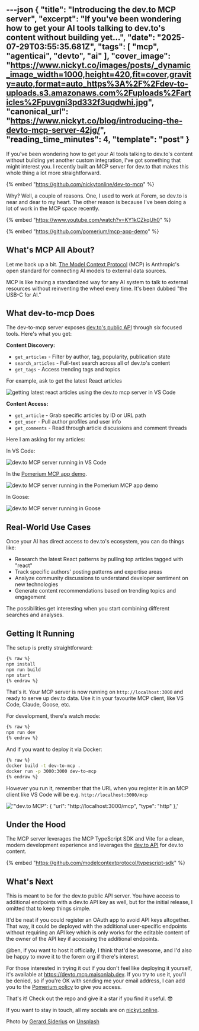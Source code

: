 ---json
{
  "title": "Introducing the dev.to MCP server",
  "excerpt": "If you've been wondering how to get your AI tools talking to dev.to's content without building yet...",
  "date": "2025-07-29T03:55:35.681Z",
  "tags": [
    "mcp",
    "agenticai",
    "devto",
    "ai"
  ],
  "cover_image": "https://www.nickyt.co/images/posts/_dynamic_image_width=1000,height=420,fit=cover,gravity=auto,format=auto_https%3A%2F%2Fdev-to-uploads.s3.amazonaws.com%2Fuploads%2Farticles%2Fpuvgni3pd332f3uqdwhi.jpg",
  "canonical_url": "https://www.nickyt.co/blog/introducing-the-devto-mcp-server-42jg/",
  "reading_time_minutes": 4,
  "template": "post"
}
---

If you've been wondering how to get your AI tools talking to dev.to's content without building yet another custom integration, I've got something that might interest you. I recently built an MCP server for dev.to that makes this whole thing a lot more straightforward.

{% embed "https://github.com/nickytonline/dev-to-mcp" %}

Why? Well, a couple of reasons. One, I used to work at Forem, so dev.to is near and dear to my heart. The other reason is because I've been doing a lot of work in the MCP space recently.

{% embed "https://www.youtube.com/watch?v=KY1kCZkqUh0" %}

{% embed "https://github.com/pomerium/mcp-app-demo" %}

## What's MCP All About?

Let me back up a bit. [The Model Context Protocol](https://modelcontextprotocol.io/docs/getting-started/intro) (MCP) is Anthropic's open standard for connecting AI models to external data sources.

MCP is like having a standardized way for any AI system to talk to external resources without reinventing the wheel every time. It's been dubbed "the USB-C for AI."

## What dev-to-mcp Does

The dev-to-mcp server exposes [dev.to's public API](https://developers.forem.com/api) through six focused tools. Here's what you get:

**Content Discovery:**

- `get_articles` - Filter by author, tag, popularity, publication state
- `search_articles` - Full-text search across all of dev.to's content  
- `get_tags` - Access trending tags and topics

For example, ask to get the latest React articles

![getting latest react articles using the dev.to mcp server in VS Code](https://www.nickyt.co/images/posts/_uploads_articles_pn4jrhuh22hzoev8iz4q.gif)

**Content Access:**

- `get_article` - Grab specific articles by ID or URL path
- `get_user` - Pull author profiles and user info
- `get_comments` - Read through article discussions and comment threads

Here I am asking for my articles:

In VS Code:

![dev.to MCP server running in VS Code](https://www.nickyt.co/images/posts/_uploads_articles_lzgklq2yswknlrh3lv9y.gif)

In the [Pomerium MCP app demo](https://github.com/pomerium/mcp-app-demo).

![dev.to MCP server running in the Pomerium MCP app demo](https://www.nickyt.co/images/posts/_uploads_articles_ws6g3hy499m5glc9zxgz.png)

In Goose:

![dev.to MCP server running in Goose](https://www.nickyt.co/images/posts/_uploads_articles_ulwvcfxq2rvtxw9ymvjb.gif)

## Real-World Use Cases

Once your AI has direct access to dev.to's ecosystem, you can do things like:

- Research the latest React patterns by pulling top articles tagged with "react"
- Track specific authors' posting patterns and expertise areas
- Analyze community discussions to understand developer sentiment on new technologies
- Generate content recommendations based on trending topics and engagement

The possibilities get interesting when you start combining different searches and analyses.

## Getting It Running

The setup is pretty straightforward:

```bash
{% raw %}
npm install
npm run build  
npm start
{% endraw %}
```

That's it. Your MCP server is now running on `http://localhost:3000` and ready to serve up dev.to data. Use it in your favourite MCP client, like VS Code, Claude, Goose, etc.

For development, there's watch mode:
```bash
{% raw %}
npm run dev
{% endraw %}
```

And if you want to deploy it via Docker:

```bash
{% raw %}
docker build -t dev-to-mcp .
docker run -p 3000:3000 dev-to-mcp
{% endraw %}
```

However you run it, remember that the URL when you register it in an MCP client like VS Code will be e.g. `http://localhost:3000/mcp`


!['"dev.to MCP": {
	"url": "http://localhost:3000/mcp",
	"type": "http"
},'](https://dev-to-uploads.s3.amazonaws.com/uploads/articles/rnybtg68ehrogk7q01oq.png)



## Under the Hood

The MCP server leverages the MCP TypeScript SDK and Vite for a clean, modern development experience and leverages the [dev.to API](https://developers.forem.com/api) for dev.to content.

{% embed "https://github.com/modelcontextprotocol/typescript-sdk" %}

## What's Next

This is meant to be for the dev.to public API server. You have access to additional endpoints with a dev.to API key as well, but for the initial release, I omitted that to keep things simple.

It'd be neat if you could register an OAuth app to avoid API keys altogether. That way, it could be deployed with the additional user-specific endpoints without requiring an API key which is only works for the editable content of the owner of the API key if accessing the additional endpoints.

@ben, if you want to host it officially, I think that'd be awesome, and I'd also be happy to move it to the forem org if there's interest.

For those interested in trying it out if you don't feel like deploying it yourself, it's available at https://devto.mcp.maisonlab.dev. If you try to use it, you'll be denied, so if you're OK with sending me your email address, I can add you to the [Pomerium policy](https://www.pomerium.com/docs/reference/routes/policy) to give you access.

That's it! Check out the repo and give it a star if you find it useful. 😎

If you want to stay in touch, all my socials are on [nickyt.online](https://nickyt.online).

Photo by <a href="https://unsplash.com/@siderius_creativ?utm_content=creditCopyText&utm_medium=referral&utm_source=unsplash">Gerard Siderius</a> on <a href="https://unsplash.com/photos/a-robot-holding-a-gun-next-to-a-pile-of-rolls-of-toilet-paper-YeoSV_3Up-k?utm_content=creditCopyText&utm_medium=referral&utm_source=unsplash">Unsplash</a>
